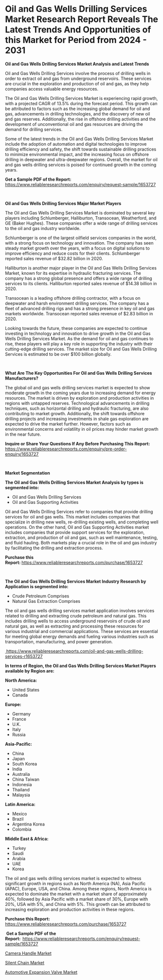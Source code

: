 <p><h1>Oil and Gas Wells Drilling Services Market Research Report Reveals The Latest Trends And Opportunities of this Market for Period from 2024 - 2031</h1></p><p><strong>Oil and Gas Wells Drilling Services Market Analysis and Latest Trends</strong></p>
<p><p>Oil and Gas Wells Drilling Services involve the process of drilling wells in order to extract oil and gas from underground reservoirs. These services are crucial in the exploration and production of oil and gas, as they help companies access valuable energy resources.</p><p>The Oil and Gas Wells Drilling Services Market is experiencing rapid growth, with a projected CAGR of 13.5% during the forecast period. This growth can be attributed to factors such as the increasing global demand for oil and gas, advancements in drilling technologies, and the discovery of new oil and gas reserves. Additionally, the rise in offshore drilling activities and the development of unconventional oil and gas resources are driving the demand for drilling services.</p><p>Some of the latest trends in the Oil and Gas Wells Drilling Services Market include the adoption of automation and digital technologies to improve drilling efficiency and safety, the shift towards sustainable drilling practices to minimize environmental impact, and the increasing focus on offshore drilling in deepwater and ultra-deepwater regions. Overall, the market for oil and gas wells drilling services is poised for continued growth in the coming years.</p></p>
<p><strong>Get a Sample PDF of the Report:&nbsp;</strong> <a href="https://www.reliableresearchreports.com/enquiry/request-sample/1653727">https://www.reliableresearchreports.com/enquiry/request-sample/1653727</a></p>
<p>&nbsp;</p>
<p><strong>Oil and Gas Wells Drilling Services Major Market Players</strong></p>
<p><p>The Oil and Gas Wells Drilling Services Market is dominated by several key players including Schlumberger, Halliburton, Transocean, Weatherford, and GE (Baker Hughes). These companies offer a wide range of drilling services to the oil and gas industry worldwide.</p><p>Schlumberger is one of the largest oilfield services companies in the world, with a strong focus on technology and innovation. The company has seen steady market growth over the years, with a focus on digital solutions to improve efficiency and reduce costs for their clients. Schlumberger reported sales revenue of $32.82 billion in 2020.</p><p>Halliburton is another major player in the Oil and Gas Wells Drilling Services Market, known for its expertise in hydraulic fracturing services. The company has a strong global presence and offers a wide range of drilling services to its clients. Halliburton reported sales revenue of $14.38 billion in 2020.</p><p>Transocean is a leading offshore drilling contractor, with a focus on deepwater and harsh environment drilling services. The company has a fleet of advanced drilling rigs and has a strong presence in key oil and gas markets worldwide. Transocean reported sales revenue of $2.83 billion in 2020.</p><p>Looking towards the future, these companies are expected to continue investing in technology and innovation to drive growth in the Oil and Gas Wells Drilling Services Market. As the demand for oil and gas continues to rise, these players will play a key role in supporting the industry with their cutting-edge drilling services. The market size for Oil and Gas Wells Drilling Services is estimated to be over $100 billion globally.</p></p>
<p>&nbsp;</p>
<p><strong>What Are The Key Opportunities For Oil and Gas Wells Drilling Services Manufacturers?</strong></p>
<p><p>The global oil and gas wells drilling services market is expected to show moderate growth in the coming years due to increasing demand for energy resources. The market is driven by exploration and production activities in regions with untapped reserves. Technological advancements in drilling techniques, such as horizontal drilling and hydraulic fracturing, are also contributing to market growth. Additionally, the shift towards offshore drilling projects and increasing investments in shale gas exploration are expected to drive the market further. However, factors such as environmental concerns and volatility in oil prices may hinder market growth in the near future.</p></p>
<p><strong>Inquire or Share Your Questions If Any Before Purchasing This Report:</strong> <a href="https://www.reliableresearchreports.com/enquiry/pre-order-enquiry/1653727">https://www.reliableresearchreports.com/enquiry/pre-order-enquiry/1653727</a></p>
<p>&nbsp;</p>
<p><strong>Market Segmentation</strong></p>
<p><strong>The Oil and Gas Wells Drilling Services Market Analysis by types is segmented into:</strong></p>
<p><ul><li>Oil and Gas Wells Drilling Services</li><li>Oil and Gas Supporting Activities</li></ul></p>
<p><p>Oil and Gas Wells Drilling Services refer to companies that provide drilling services for oil and gas wells. This market includes companies that specialize in drilling new wells, re-drilling existing wells, and completing well operations. On the other hand, Oil and Gas Supporting Activities market includes companies that provide support services for the exploration, extraction, and production of oil and gas, such as well maintenance, testing, and fluid hauling. Both markets play a crucial role in the oil and gas industry by facilitating the drilling and extraction process.</p></p>
<p><strong>Purchase this Report:&nbsp;</strong><a href="https://www.reliableresearchreports.com/purchase/1653727">https://www.reliableresearchreports.com/purchase/1653727</a></p>
<p>&nbsp;</p>
<p><strong>The Oil and Gas Wells Drilling Services Market Industry Research by Application is segmented into:</strong></p>
<p><ul><li>Crude Petroleum Comprises</li><li>Natural Gas Extraction Comprises</li></ul></p>
<p><p>The oil and gas wells drilling services market application involves services related to drilling and extracting crude petroleum and natural gas. This includes drilling wells to access underground reservoirs of crude oil and natural gas, as well as extracting and processing these resources for various industrial and commercial applications. These services are essential for meeting global energy demands and fueling various industries such as transportation, manufacturing, and power generation.</p></p>
<p><a href="https://www.reliableresearchreports.com/oil-and-gas-wells-drilling-services-r1653727">&nbsp;https://www.reliableresearchreports.com/oil-and-gas-wells-drilling-services-r1653727</a></p>
<p><strong>In terms of Region, the Oil and Gas Wells Drilling Services Market Players available by Region are:</strong></p>
<p>
    <p> <strong> North America: </strong>
        <ul>
            <li>United States</li>
            <li>Canada</li>
        </ul>
        </p> 
    <p> <strong> Europe: </strong>
        <ul>
            <li>Germany</li>
            <li>France</li>
            <li>U.K.</li>
            <li>Italy</li>
            <li>Russia</li>
        </ul>
        </p> 
    <p> <strong> Asia-Pacific: </strong>
        <ul>
            <li>China</li>
            <li>Japan</li>
            <li>South Korea</li>
            <li>India</li>
            <li>Australia</li>
            <li>China Taiwan</li>
            <li>Indonesia</li>
            <li>Thailand</li>
            <li>Malaysia</li>
        </ul>
        </p> 
    <p> <strong> Latin America: </strong>
        <ul>
            <li>Mexico</li>
            <li>Brazil</li>
            <li>Argentina Korea</li>
            <li>Colombia</li>
        </ul>
        </p> 
    <p> <strong> Middle East & Africa: </strong>
        <ul>
            <li>Turkey</li>
            <li>Saudi</li>
            <li>Arabia</li>
            <li>UAE</li>
            <li>Korea</li>
        </ul>
    </p>
    </p>
<p><p>The oil and gas wells drilling services market is expected to witness significant growth in regions such as North America (NA), Asia Pacific (APAC), Europe, USA, and China. Among these regions, North America is expected to dominate the market with a market share of approximately 40%, followed by Asia Pacific with a market share of 30%, Europe with 20%, USA with 5%, and China with 5%. This growth can be attributed to increasing exploration and production activities in these regions.</p></p>
<p><strong>Purchase this Report: </strong><a href="https://www.reliableresearchreports.com/purchase/1653727">https://www.reliableresearchreports.com/purchase/1653727</a></p>
<p>&nbsp;<strong>Get a Sample PDF of the Report:&nbsp;&nbsp;</strong><a href="https://www.reliableresearchreports.com/enquiry/request-sample/1653727">https://www.reliableresearchreports.com/enquiry/request-sample/1653727</a></p>
<p><strong></strong></p>
<p><p><a href="https://www.linkedin.com/pulse/analyzing-camera-handle-market-global-industry-perspective-wo7te">Camera Handle Market</a></p><p><a href="https://www.linkedin.com/pulse/silent-chain-market-furnishes-information-share-trends-growth-qqake">Silent Chain Market</a></p><p><a href="https://www.linkedin.com/pulse/automotive-expansion-valve-market-report-reveals-latest-trends-zaxze">Automotive Expansion Valve Market</a></p></p>